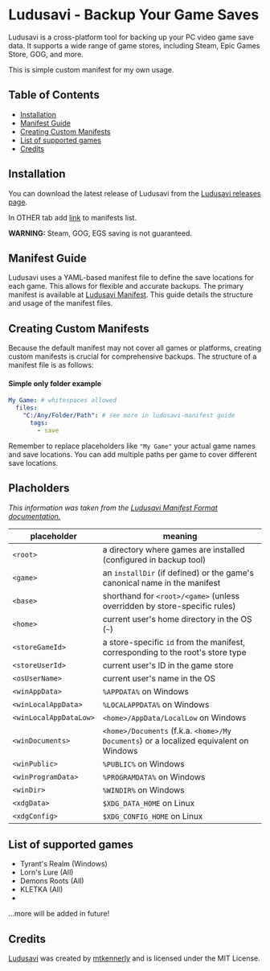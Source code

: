 # Ludusavi - Backup Your Game Saves

Ludusavi is a cross-platform tool for backing up your PC video game save data.  It supports a wide range of game stores, including Steam, Epic Games Store, GOG, and more.

This is simple custom manifest for my own usage.


## Table of Contents
- [Installation](#installation)
- [Manifest Guide](#manifest-guide)
- [Creating Custom Manifests](#creating-custom-manifests)
- [List of supported games](#list-of-supported-games)
- [Credits](#credits)
  


## Installation

You can download the latest release of Ludusavi from the [Ludusavi releases page](https://github.com/mtkennerly/ludusavi/releases).

In OTHER tab add [link](https://raw.githubusercontent.com/Burbenpho/ludusavi-manifest/refs/heads/main/manifest.yaml) to manifests list.

**WARNING:** Steam, GOG, EGS saving is not guaranteed.
## Manifest Guide

Ludusavi uses a YAML-based manifest file to define the save locations for each game. This allows for flexible and accurate backups.  The primary manifest is available at [Ludusavi Manifest](https://github.com/mtkennerly/ludusavi-manifest). This guide details the structure and usage of the manifest files.

## Creating Custom Manifests

Because the default manifest may not cover all games or platforms, creating custom manifests is crucial for comprehensive backups.  The structure of a manifest file is as follows:

#### Simple only folder example
```yaml project="ludusavi-manifest" file="example_manifest.yaml" version=1
My Game: # whitespaces allowed
  files:
    "C:/Any/Folder/Path": # see more in ludusavi-manifest guide
      tags:
        - save
```
Remember to replace placeholders like `"My Game"` your actual game names and save locations.  You can add multiple paths per game to cover different save locations.

## Placholders
*This information was taken from the [Ludusavi Manifest Format documentation.](https://github.com/mtkennerly/ludusavi-manifest#Format)*

| placeholder            | meaning                                                                                |
|------------------------|----------------------------------------------------------------------------------------|
| `<root>`               | a directory where games are installed (configured in backup tool)                      |
| `<game>`               | an `installDir` (if defined) or the game's canonical name in the manifest              |
| `<base>`               | shorthand for `<root>/<game>` (unless overridden by store-specific rules)              |
| `<home>`               | current user's home directory in the OS (`~`)                                          |
| `<storeGameId>`        | a store-specific `id` from the manifest, corresponding to the root's store type        |
| `<storeUserId>`        | current user's ID in the game store                                                    |
| `<osUserName>`         | current user's name in the OS                                                          |
| `<winAppData>`         | `%APPDATA%` on Windows                                                                 |
| `<winLocalAppData>`    | `%LOCALAPPDATA%` on Windows                                                            |
| `<winLocalAppDataLow>` | `<home>/AppData/LocalLow` on Windows                                                   |
| `<winDocuments>`       | `<home>/Documents` (f.k.a. `<home>/My Documents`) or a localized equivalent on Windows |
| `<winPublic>`          | `%PUBLIC%` on Windows                                                                  |
| `<winProgramData>`     | `%PROGRAMDATA%` on Windows                                                             |
| `<winDir>`             | `%WINDIR%` on Windows                                                                  |
| `<xdgData>`            | `$XDG_DATA_HOME` on Linux                                                              |
| `<xdgConfig>`          | `$XDG_CONFIG_HOME` on Linux                                                            |
## List of supported games
- Tyrant's Realm (Windows)
- Lorn's Lure (All)
- Demons Roots (All)
- KLETKA (All)
- 
...more will be added in future!
## Credits 

[Ludusavi](https://github.com/mtkennerly/ludusavi) was created by [mtkennerly](https://github.com/mtkennerly) and is licensed under the MIT License. 
